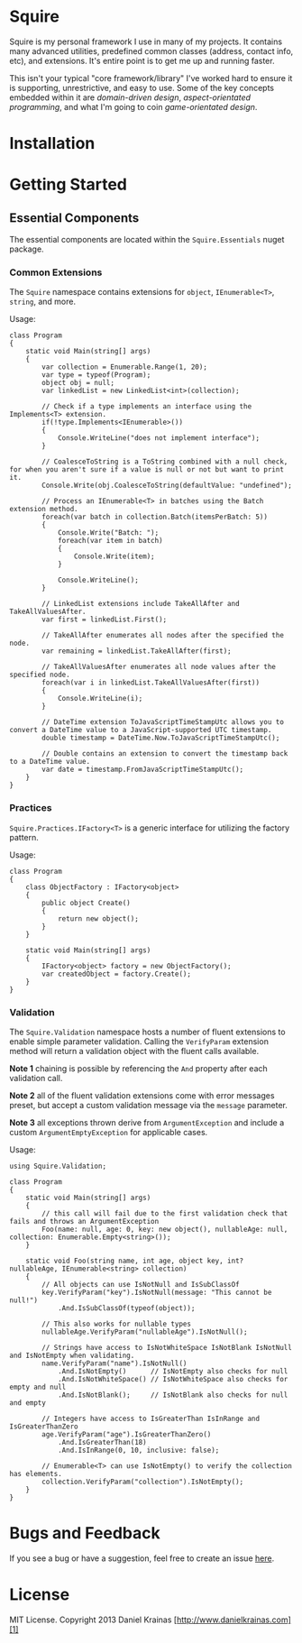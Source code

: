 # Squire

Squire is my personal framework I use in many of my projects. It contains many advanced utilities, predefined common classes (address, contact info, etc), and extensions. It's entire point is to get me up and running faster.

This isn't your typical "core framework/library" I've worked hard to ensure it is supporting, unrestrictive, and easy to use. Some of the key concepts embedded within it are _domain-driven design_, _aspect-orientated programming_, and what I'm going to coin _game-orientated design_. 

# Installation


# Getting Started

## Essential Components

The essential components are located within the `Squire.Essentials` nuget package.

### Common Extensions

The `Squire` namespace contains extensions for `object`, `IEnumerable<T>`, `string`, and more. 

Usage:

    class Program
    {
        static void Main(string[] args)
        {
            var collection = Enumerable.Range(1, 20);
            var type = typeof(Program);
            object obj = null;
            var linkedList = new LinkedList<int>(collection);

            // Check if a type implements an interface using the Implements<T> extension.
            if(!type.Implements<IEnumerable>())
            {
                Console.WriteLine("does not implement interface");
            }

            // CoalesceToString is a ToString combined with a null check, for when you aren't sure if a value is null or not but want to print it.
            Console.Write(obj.CoalesceToString(defaultValue: "undefined");

            // Process an IEnumerable<T> in batches using the Batch extension method.
            foreach(var batch in collection.Batch(itemsPerBatch: 5))
            {
                Console.Write("Batch: ");
                foreach(var item in batch)
                {
                    Console.Write(item);
                }

                Console.WriteLine();
            }

            // LinkedList extensions include TakeAllAfter and TakeAllValuesAfter. 
            var first = linkedList.First();

            // TakeAllAfter enumerates all nodes after the specified the node.
            var remaining = linkedList.TakeAllAfter(first);

            // TakeAllValuesAfter enumerates all node values after the specified node.
            foreach(var i in linkedList.TakeAllValuesAfter(first))
            {
                Console.WriteLine(i);
            }

            // DateTime extension ToJavaScriptTimeStampUtc allows you to convert a DateTime value to a JavaScript-supported UTC timestamp.
            double timestamp = DateTime.Now.ToJavaScriptTimeStampUtc();

            // Double contains an extension to convert the timestamp back to a DateTime value.
            var date = timestamp.FromJavaScriptTimeStampUtc();
        }
    }

### Practices

`Squire.Practices.IFactory<T>` is a generic interface for utilizing the factory pattern.

Usage:

    class Program
    {
        class ObjectFactory : IFactory<object>
        {
            public object Create()
            {
                return new object();
            }
        }
        
        static void Main(string[] args)
        {
            IFactory<object> factory = new ObjectFactory();
            var createdObject = factory.Create();
        }
    }
    
### Validation

The `Squire.Validation` namespace hosts a number of fluent extensions to enable simple parameter validation. Calling the `VerifyParam` extension method will return a validation object with the fluent calls available. 

**Note 1** chaining is possible by referencing the `And` property after each validation call.

**Note 2** all of the fluent validation extensions come with error messages preset, but accept a custom validation message via the `message` parameter.

**Note 3** all exceptions thrown derive from `ArgumentException` and include a custom `ArgumentEmptyException` for applicable cases.

Usage:

    using Squire.Validation;

    class Program
    {
        static void Main(string[] args)
        {
            // this call will fail due to the first validation check that fails and throws an ArgumentException
            Foo(name: null, age: 0, key: new object(), nullableAge: null, collection: Enumerable.Empty<string>());
        }

        static void Foo(string name, int age, object key, int? nullableAge, IEnumerable<string> collection)
        {
            // All objects can use IsNotNull and IsSubClassOf
            key.VerifyParam("key").IsNotNull(message: "This cannot be null!")
                .And.IsSubClassOf(typeof(object));

            // This also works for nullable types
            nullableAge.VerifyParam("nullableAge").IsNotNull();

            // Strings have access to IsNotWhiteSpace IsNotBlank IsNotNull and IsNotEmpty when validating.
            name.VerifyParam("name").IsNotNull()
                .And.IsNotEmpty()      // IsNotEmpty also checks for null
                .And.IsNotWhiteSpace() // IsNotWhiteSpace also checks for empty and null
                .And.IsNotBlank();     // IsNotBlank also checks for null and empty

            // Integers have access to IsGreaterThan IsInRange and IsGreaterThanZero
            age.VerifyParam("age").IsGreaterThanZero()
                .And.IsGreaterThan(18)
                .And.IsInRange(0, 10, inclusive: false);

            // Enumerable<T> can use IsNotEmpty() to verify the collection has elements.
            collection.VerifyParam("collection").IsNotEmpty();
        }
    }

# Bugs and Feedback

If you see a bug or have a suggestion, feel free to create an issue [here][3].

# License

MIT License. Copyright 2013 Daniel Krainas [http://www.danielkrainas.com][1]

[1]: http://www.danielkrainas.com
[2]: http://nuget.org/packages/incant
[3]: https://bitbucket.org/dkrainas/incant/issues